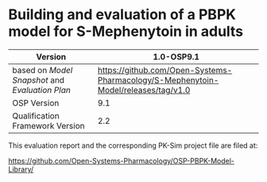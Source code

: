 # Building and evaluation of a PBPK model for S-Mephenytoin in adults



| Version                                         | 1.0-OSP9.1                                                   |
| ----------------------------------------------- | ------------------------------------------------------------ |
| based on *Model Snapshot* and *Evaluation Plan* | https://github.com/Open-Systems-Pharmacology/S-Mephenytoin-Model/releases/tag/v1.0 |
| OSP Version                                     | 9.1                                                          |
| Qualification Framework Version                 | 2.2                                                          |

This evaluation report and the corresponding PK-Sim project file are filed at:

https://github.com/Open-Systems-Pharmacology/OSP-PBPK-Model-Library/